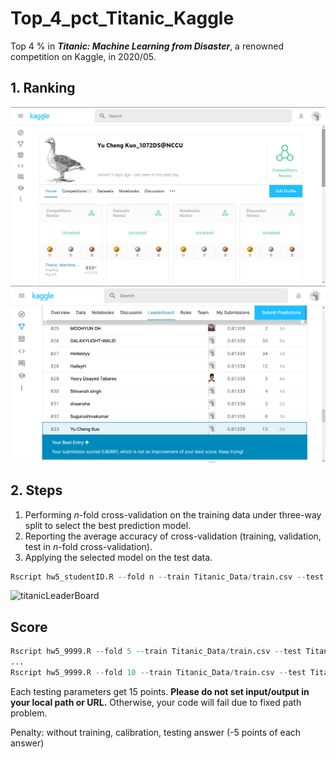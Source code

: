 # Top_4_pct_Titanic_Kaggle
Top 4 % in ***Titanic: Machine Learning from Disaster***, a renowned competition on Kaggle, in 2020/05. 


## 1. Ranking 

![titanicLeaderBoard01](Top_4_pct_Titanic_01.png)
![titanicLeaderBoard02](Top_4_pct_Titanic_02.png)

## 2. Steps

1. Performing *n*-fold cross-validation on the training data under three-way split to select the best prediction model.
2. Reporting the average accuracy of cross-validation (training, validation, test in *n*-fold cross-validation).
3. Applying the selected model on the test data.

```R
Rscript hw5_studentID.R --fold n --train Titanic_Data/train.csv --test Titanic_Data/test.csv --report performance.csv --predict predict.csv
```


![titanicLeaderBoard](titanic.png)

## Score


```R
Rscript hw5_9999.R --fold 5 --train Titanic_Data/train.csv --test Titanic_Data/test.csv --report performance1.csv --predict predict.csv
...
Rscript hw5_9999.R --fold 10 --train Titanic_Data/train.csv --test Titanic_Data/test.csv --report performance6.csv --predict predict.csv
```

Each testing parameters get 15 points.
**Please do not set input/output in your local path or URL.** 
Otherwise, your code will fail due to fixed path problem.

Penalty: without training, calibration, testing answer (-5 points of each answer)
